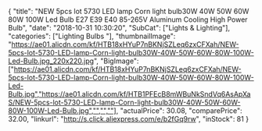 {
	"title": "NEW 5pcs lot 5730 LED lamp Corn light bulb30W 40W 50W 60W 80W 100W Led Bulb E27 E39 E40 85-265V Aluminum Cooling High Power Bulb",
	"date": "2018-10-31 10:30:20",
	"SubCat": ["Lights & Lighting"],
	"categories": ["Lighting Bulbs "],
	"thumbnailImage": "https://ae01.alicdn.com/kf/HTB18xHYuP7nBKNjSZLeq6zxCFXah/NEW-5pcs-lot-5730-LED-lamp-Corn-light-bulb30W-40W-50W-60W-80W-100W-Led-Bulb.jpg_220x220.jpg",
	"BigImage": ["https://ae01.alicdn.com/kf/HTB18xHYuP7nBKNjSZLeq6zxCFXah/NEW-5pcs-lot-5730-LED-lamp-Corn-light-bulb30W-40W-50W-60W-80W-100W-Led-Bulb.jpg","https://ae01.alicdn.com/kf/HTB1PFEcB8mWBuNkSndVq6AsApXaS/NEW-5pcs-lot-5730-LED-lamp-Corn-light-bulb30W-40W-50W-60W-80W-100W-Led-Bulb.jpg","","",""],
	"actualPrice": 30.08,
	"comparePrice": 32.00,
	"linkurl": "http://s.click.aliexpress.com/e/b2fGq9rw",
	"inStock": 81
}

